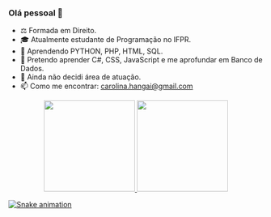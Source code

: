 ### Olá pessoal 👋


- ⚖ Formada em Direito.
- 🎓 Atualmente estudante de Programação no IFPR.
- 🌱 Aprendendo PYTHON, PHP, HTML, SQL.
- 🔮 Pretendo aprender C#, CSS, JavaScript e me aprofundar em Banco de Dados.
- 🤔 Ainda não decidi área de atuação.
- 📫 Como me encontrar: carolina.hangai@gmail.com

<div align="center">
  <a href="https://github.com/carolhangai">
  <img height="180em" src="https://github-readme-stats.vercel.app/api?username=carolhangai&show_icons=true&theme=dracula&include_all_commits=true&count_private=true"/>
  <img height="180em" src="https://github-readme-stats.vercel.app/api/top-langs/?username=carolhangai&layout=compact&langs_count=7&theme=dracula"/>
</div>

![Snake animation](https://github.com/carolhangai/carolhangai/blob/output/github-contribution-grid-snake.svg)
 
